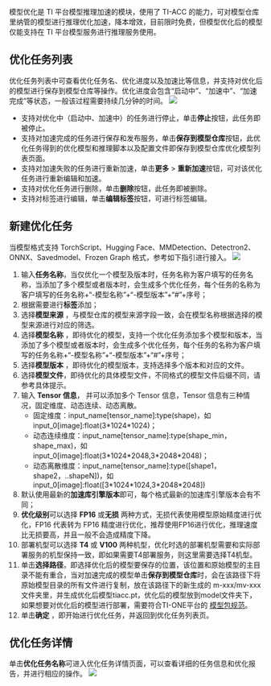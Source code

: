 模型优化是 TI 平台模型推理加速的模块，使用了 TI-ACC 的能力，可对模型仓库里纳管的模型进行推理优化加速，降本增效，目前限时免费，但模型优化后的模型仅能支持在 TI 平台模型服务进行推理服务使用。

## 优化任务列表
优化任务列表中可查看优化任务名、优化进度以及加速比等信息，并支持对优化后的模型进行保存到模型仓库等操作。优化进度会包含“启动中”、“加速中”、“加速完成”等状态，一般该过程需要持续几分钟的时间。
![](https://qcloudimg.tencent-cloud.cn/raw/4bd5c881feabe498ba695b2022b51b59.png)

-	支持对优化中（启动中、加速中）的任务进行停止，单击**停止**按钮，此任务即被停止。
-	支持对加速完成的任务进行保存和发布服务，单击**保存到模型仓库**按钮，此优化任务得到的优化模型和推理脚本以及配置文件即保存到模型仓库优化模型列表页面。
-	支持对加速失败的任务进行重新加速，单击**更多** > **重新加速**按钮，可对该优化任务进行重新编辑和加速。
-	支持对优化任务进行删除，单击**删除**按钮，此任务即被删除。
-	支持对标签进行编辑，单击**编辑标签**按钮，可进行标签编辑。

## 新建优化任务
当模型格式支持 TorchScript、Hugging Face、MMDetection、Detectron2、ONNX、Savedmodel、Frozen Graph 格式，参考如下指引进行接入。
![](https://qcloudimg.tencent-cloud.cn/raw/591ed845bb95179f92a4fbb14a2d20e8.png)
1. 输入**任务名称**，当仅优化一个模型及版本时，任务名称为客户填写的任务名称，当添加了多个模型或者版本时，会生成多个优化任务，每个任务的名称为客户填写的任务名称+“-模型名称”+“-模型版本”+“#”+序号；
2. 根据需要进行**标签**添加；
3. 选择**模型来源** ，与模型仓库的模型来源字段一致，会在模型名称根据选择的模型来源进行对应的筛选。
4. 选择**模型名称** ，即待优化的模型，支持一个优化任务添加多个模型和版本，当添加了多个模型或者版本时，会生成多个优化任务，每个任务的名称为客户填写的任务名称+“-模型名称”+“-模型版本”+“#”+序号；
5. 选择**模型版本** ，即待优化的模型版本，支持选择多个版本和对应的文件。
6. 选择**模型文件**，即待优化的具体模型文件，不同格式的模型文件后缀不同，请参考具体提示。
7. 输入 **Tensor 信息**， 并可以添加多个 Tensor 信息，Tensor 信息有三种情况，固定维度、动态连续、动态离散。
	- 固定维度：input_name[tensor_name]:type(shape)，如 input_0[image]:float(3\*1024\*1024)；
	- 动态连续维度：input_name[tensor_name]:type(shape_min，shape_max)，如 input_0[image]:float(3\*1024\*2048,3\*2048\*2048)；
	- 动态离散维度：input_name[tensor_name]:type([shape1，shape2，..shapeN])，如 input_0[image]:float([3\*1024\*1024,3\*2048\*2048]) 
8. 默认使用最新的**加速库引擎版本**即可，每个格式最新的加速库引擎版本会有不同；
9. **优化级别**可以选择 **FP16** 或**无损** 两种方式，无损代表使用模型原始精度进行优化，FP16 代表转为 FP16 精度进行优化，推荐使用FP16进行优化，推理速度比无损要高，并且一般不会造成精度下降。
10. 部署机型可以选择 **T4** 或 **V100** 两种机型，优化时选的部署机型需要和实际部署服务的机型保持一致，即如果需要T4部署服务，则这里需要选择T4机型。
11. 单击**选择路径**，即选择优化后的模型要保存的位置，该位置和原始模型的主目录不能有重合，当对加速完成的模型单击**保存到模型仓库**时，会在该路径下将原始模型目录的所有文件进行复制，放在该路径下的新生成的 m-xxx/mv-xxx 文件夹里，并生成优化后模型tiacc.pt，优化后的模型放到model文件夹下，如果想要对优化后的模型进行部署，需要符合TI-ONE平台的 [模型包规范](https://cloud.tencent.com/document/product/851/74145)。
12. 单击**确定** ，即开始进行优化任务，并返回到优化任务列表页。



## 优化任务详情

单击**优化任务名称**可进入优化任务详情页面，可以查看详细的任务信息和优化报告，并进行相应的操作。
![](https://qcloudimg.tencent-cloud.cn/raw/f7739131326f1b482c8d99c5f7330383.png)
